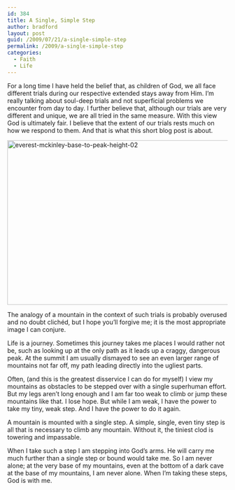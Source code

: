 ```yaml
---
id: 384
title: A Single, Simple Step
author: bradford
layout: post
guid: /2009/07/21/a-single-simple-step
permalink: /2009/a-single-simple-step
categories:
  - Faith
  - Life
---
```

For a long time I have held the belief that, as children of God, we all face different trials during our respective extended stays away from Him. I’m really talking about soul-deep trials and not superficial problems we encounter from day to day. I further believe that, although our trials are very different and unique, we are all tried in the same measure. With this view God is ultimately fair. I believe that the extent of our trials rests much on how we respond to them. And that is what this short blog post is about.

<img class="aligncenter size-large wp-image-2093" src="http://bradford.la/wp-content/uploads/2009/07/everest-mckinley-base-to-peak-height-02-e1407546978872-1024x638.jpg" alt="everest-mckinley-base-to-peak-height-02" width="604" height="376" />

The analogy of a mountain in the context of such trials is probably overused and no doubt clichéd, but I hope you’ll forgive me; it is the most appropriate image I can conjure.

Life is a journey. Sometimes this journey takes me places I would rather not be, such as looking up at the only path as it leads up a craggy, dangerous peak. At the summit I am usually dismayed to see an even larger range of mountains not far off, my path leading directly into the ugliest parts.

Often, (and this is the greatest disservice I can do for myself) I view my mountains as obstacles to be stepped over with a single superhuman effort. But my legs aren&#8217;t long enough and I am far too weak to climb or jump these mountains like that. I lose hope. But while I am weak, I have the power to take my tiny, weak step. And I have the power to do it again.

A mountain is mounted with a single step. A simple, single, even tiny step is all that is necessary to climb any mountain. Without it, the tiniest clod is towering and impassable.

When I take such a step I am stepping into God’s arms. He will carry me much further than a single step or bound would take me. So I am never alone; at the very base of my mountains, even at the bottom of a dark cave at the base of my mountains, I am never alone. When I’m taking these steps, God is with me.